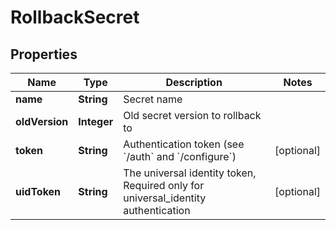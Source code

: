 

# RollbackSecret

## Properties

Name | Type | Description | Notes
------------ | ------------- | ------------- | -------------
**name** | **String** | Secret name | 
**oldVersion** | **Integer** | Old secret version to rollback to | 
**token** | **String** | Authentication token (see &#x60;/auth&#x60; and &#x60;/configure&#x60;) |  [optional]
**uidToken** | **String** | The universal identity token, Required only for universal_identity authentication |  [optional]



